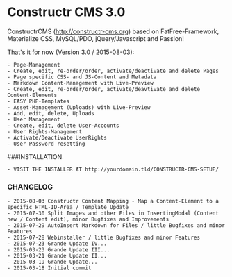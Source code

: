 Constructr CMS 3.0
==================

ConstructrCMS (<a href="http://constructr-cms.org">http://constructr-cms.org</a>) based on FatFree-Framework, Materialize CSS, MySQL/PDO, jQuery/Javascript and Passion!

That's it for now (Version 3.0 / 2015-08-03):

	- Page-Management
	- Create, edit, re-order/order, activate/deactivate and delete Pages
	- Page specific CSS- and JS-Content and Metadata
	- Markdown Content-Management with Live-Preview
	- Create, edit, re-order/order, activate/deavtivate and delete Content-Elements
	- EASY PHP-Templates
	- Asset-Management (Uploads) with Live-Preview
	- Add, edit, delete, Uploads
	- User Management
	- Create, edit, delete User-Accounts
	- User Rights-Management 
	- Activate/Deactivate UserRights
	- User Password resetting

###INSTALLATION:

	- VISIT THE INSTALLER AT http://yourdomain.tld/CONSTRUCTR-CMS-SETUP/

### CHANGELOG

	- 2015-08-03 Constructr Content Mapping - Map a Content-Element to a specific HTML-ID-Area / Template Update
	- 2015-07-30 Split Images and other Files in InsertingModal (Content new / Content edit), minor Bugfixes and Improvements
	- 2015-07-29 AutoInsert Markdown for Files / little Bugfixes and minor Features
	- 2015-07-28 Webinstaller / little Bugfixes and minor Features
	- 2015-07-23 Grande Update IV...
	- 2015-03-23 Grande Update III...
	- 2015-03-21 Grande Update II...
	- 2015-03-19 Grande Update...
	- 2015-03-18 Initial commit